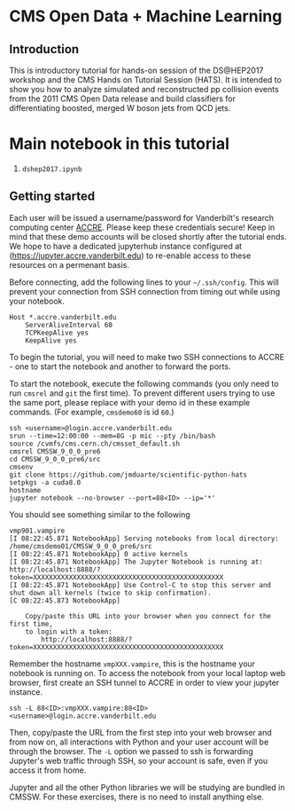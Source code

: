 # CMS Open Data + Machine Learning

## Introduction

This is introductory tutorial for hands-on session of the DS@HEP2017 workshop and the CMS Hands on Tutorial Session (HATS). It is intended to show you how to analyze simulated and reconstructed pp collision events from the 2011 CMS Open Data release and build classifiers for differentiating boosted, merged W boson jets from QCD jets.

# Main notebook in this tutorial

 1. `dshep2017.ipynb`

## Getting started

Each user will be issued a username/password for Vanderbilt's research computing center [ACCRE](http://www.accre.vanderbilt.edu). Please keep these credentials secure! Keep in mind that these demo accounts will be closed shortly after the tutorial ends. We hope to have a dedicated jupyterhub instance configured at (https://jupyter.accre.vanderbilt.edu) to re-enable access to these resources on a permenant basis.

Before connecting, add the following lines to your `~/.ssh/config`. This will prevent your connection from SSH connection from timing out while using your notebook.

    Host *.accre.vanderbilt.edu
        ServerAliveInterval 60
        TCPKeepAlive yes
        KeepAlive yes

To begin the tutorial, you will need to make two SSH connections to ACCRE - one to start the notebook and another to forward the ports.

To start the notebook, execute the following commands (you only need to run `cmsrel` and `git` the first time).  To prevent different users trying to use the same port, please replace <ID> with your demo id in these example commands. (For example, `cmsdemo60` is id `60`.)
    
    ssh <username>@login.accre.vanderbilt.edu
    srun --time=12:00:00 --mem=8G -p mic --pty /bin/bash
    source /cvmfs/cms.cern.ch/cmsset_default.sh
    cmsrel CMSSW_9_0_0_pre6
    cd CMSSW_9_0_0_pre6/src
    cmsenv
    git clone https://github.com/jmduarte/scientific-python-hats
    setpkgs -a cuda8.0
    hostname
    jupyter notebook --no-browser --port=88<ID> --ip='*'
    
You should see something similar to the following

    vmp901.vampire
    [I 08:22:45.871 NotebookApp] Serving notebooks from local directory: /home/cmsdemo01/CMSSW_9_0_0_pre6/src
    [I 08:22:45.871 NotebookApp] 0 active kernels 
    [I 08:22:45.871 NotebookApp] The Jupyter Notebook is running at: http://localhost:8888/?token=XXXXXXXXXXXXXXXXXXXXXXXXXXXXXXXXXXXXXXXXXXXXXXXX
    [I 08:22:45.871 NotebookApp] Use Control-C to stop this server and shut down all kernels (twice to skip confirmation).
    [C 08:22:45.873 NotebookApp] 
        
        Copy/paste this URL into your browser when you connect for the first time,
        to login with a token:
            http://localhost:8888/?token=XXXXXXXXXXXXXXXXXXXXXXXXXXXXXXXXXXXXXXXXXXXXXXXX

Remember the hostname `vmpXXX.vampire`, this is the hostname your notebook is running on. To access the notebook from your local laptop web browser, first create an SSH tunnel to ACCRE in order to view your jupyter instance.

    ssh -L 88<ID>:vmpXXX.vampire:88<ID> <username>@login.accre.vanderbilt.edu
 
Then, copy/paste the URL from the first step into your web browser and from now on, all interactions with Python and your user account will be through the browser. The `-L` option we passed to ssh is forwarding Jupyter's web traffic through SSH, so your account is safe, even if you access it from home.

Jupyter and all the other Python libraries we will be studying are bundled in CMSSW. For these exercises, there is no need to install anything else.
